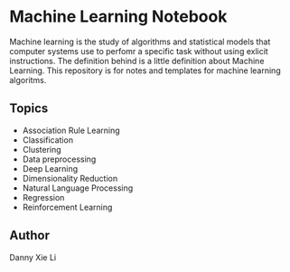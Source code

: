 # Machine Learning Notebook
Machine learning is the study of algorithms and statistical models that computer systems use to perfomr a specific task without using exlicit instructions. The definition behind is a little definition about Machine Learning. This repository is for notes and templates for machine learning algoritms.

## Topics
- Association Rule Learning
- Classification	
- Clustering	
- Data preprocessing	
- Deep Learning	
- Dimensionality Reduction	
- Natural Language Processing	
- Regression	
- Reinforcement Learning

## Author
Danny Xie Li
